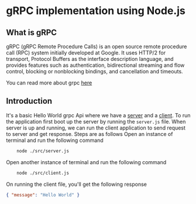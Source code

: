 # gRPC implementation using Node.js

## What is gRPC

gRPC (gRPC Remote Procedure Calls) is an open source remote procedure call (RPC) system initially developed at Google. It uses HTTP/2 for transport, Protocol Buffers as the interface description language, and provides features such as authentication, bidirectional streaming and flow control, blocking or nonblocking bindings, and cancellation and timeouts.

You can read more about grpc [here](https://grpc.io)
## Introduction
It's a basic Hello World grpc Api where we have a [server](./src/server.js) and a [client](./src/client.js). To run the application first boot up the server by running the `server.js` file. When server is up and running, we can run the client application to send request to server and get response. Steps are as follows
Open an instance of terminal and run the following command
```bash
    node ./src/server.js
```
Open another instance of terminal and run the following command
```bash
    node ./src/client.js
```
On running the client file, you'll get the following response
```json
{ "message": "Hello World" }
```
